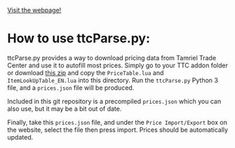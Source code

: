 [Visit the webpage!](M0RGaming.github.io/ESOFurnishings)

# How to use ttcParse.py:
ttcParse.py provides a way to download pricing data from Tamriel Trade Center and use it to autofill most prices. Simply go to your TTC addon folder or download [this zip](https://us.tamrieltradecentre.com/download/PriceTable) and copy the `PriceTable.lua` and `ItemLookUpTable_EN.lua` into this directory. Run the `ttcParse.py` Python 3 file, and a `prices.json` file will be produced.

Included in this git repository is a precompiled `prices.json` which you can also use, but it may be a bit out of date.

Finally, take this `prices.json` file, and under the `Price Import/Export` box on the website, select the file then press import. Prices should be automatically updated.